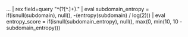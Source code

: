 ... | rex field=query "^(?<subdomain>[^.]+)\." | eval subdomain_entropy = if(isnull(subdomain), null(), -(entropy(subdomain) / log(2))) | eval entropy_score = if(isnull(subdomain_entropy), null(), max(0, min(10, 10 - subdomain_entropy)))
